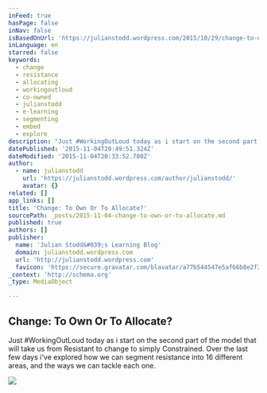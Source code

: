 ```yaml
---
inFeed: true
hasPage: false
inNav: false
isBasedOnUrl: 'https://julianstodd.wordpress.com/2015/10/29/change-to-own-or-to-allocate/'
inLanguage: en
starred: false
keywords:
  - change
  - resistance
  - allocating
  - workingoutloud
  - co-owned
  - julianstodd
  - e-learning
  - segmenting
  - embed
  - explore
description: "Just #WorkingOutLoud today as i start on the second part of the model that will take us from Resistant to change to simply Constrained. Over the last few days i've explored how we can segment resistance into 16 different areas, and the ways we can tackle each one."
datePublished: '2015-11-04T20:49:51.324Z'
dateModified: '2015-11-04T20:33:52.780Z'
author:
  - name: julianstodd
    url: 'https://julianstodd.wordpress.com/author/julianstodd/'
    avatar: {}
related: []
app_links: []
title: 'Change: To Own Or To Allocate?'
sourcePath: _posts/2015-11-04-change-to-own-or-to-allocate.md
published: true
authors: []
publisher:
  name: 'Julian Stodd&#039;s Learning Blog'
  domain: julianstodd.wordpress.com
  url: 'http://julianstodd.wordpress.com'
  favicon: 'https://secure.gravatar.com/blavatar/a77b544547e5af66b8e2f3e1064f4202?s=16'
_context: 'http://schema.org'
_type: MediaObject

---
```

<article style=""><h1>Change: To Own Or To Allocate?</h1><p>Just #WorkingOutLoud today as i start on the second part of the model that will take us from Resistant to change to simply Constrained. Over the last few days i've explored how we can segment resistance into 16 different areas, and the ways we can tackle each one.</p><img src="https://julianstodd.files.wordpress.com/2015/10/image10.png?w=640&amp;h=480" /></article>